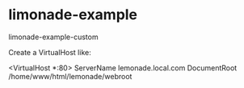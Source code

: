 limonade-example
================

limonade-example-custom

Create a VirtualHost like:

<VirtualHost *:80>
        ServerName lemonade.local.com
        DocumentRoot /home/www/html/lemonade/webroot
</VirtualHost>

